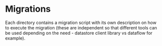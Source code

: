 # Migrations

Each directory contains a migration script with its own description on how to execute the migration (these are
independent so that different tools can be used depending on the need - datastore client library vs dataflow for
example).
